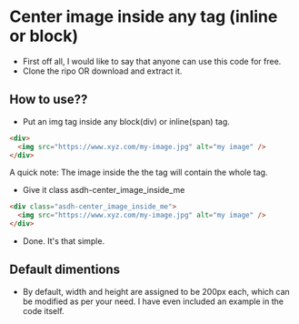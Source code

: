 # Center image inside any tag (inline or block)
* First off all, I would like to say that anyone can use this code for free.
* Clone the ripo OR download and extract it.

## How to use??
* Put an img tag inside any block(div) or inline(span) tag.
```html
<div>
  <img src="https://www.xyz.com/my-image.jpg" alt="my image" />
</div>
```
A quick note: The image inside the the tag will contain the whole tag.
* Give it class asdh-center_image_inside_me
```html
<div class="asdh-center_image_inside_me">
  <img src="https://www.xyz.com/my-image.jpg" alt="my image" />
</div>
```
* Done. It's that simple.

## Default dimentions
* By default, width and height are assigned to be 200px each, which can be modified as per your need. I have even included an example in the code itself.